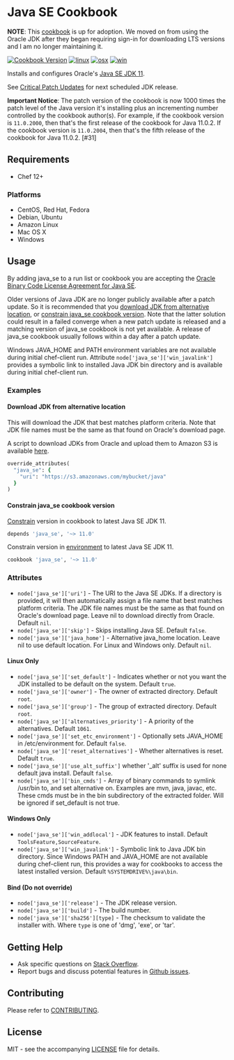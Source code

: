 # Java SE Cookbook

**NOTE**: This [cookbook](https://supermarket.chef.io/cookbooks/java_se) is up for adoption. We moved on from
using the Oracle JDK after they began requiring sign-in for downloading LTS versions and I am no longer
maintaining it.

[![Cookbook Version](http://img.shields.io/cookbook/v/java_se.svg?style=flat-square)][cookbook]
[![linux](http://img.shields.io/travis/vrivellino/chef-java_se/master.svg?label=linux&style=flat-square)][linux]
[![osx](http://img.shields.io/travis/vrivellino/chef-java_se/macosx.svg?label=macosx&style=flat-square)][osx]
[![win](https://img.shields.io/appveyor/ci/vrivellino/chef-java-se/master.svg?label=windows&style=flat-square)][win]

[cookbook]: https://supermarket.chef.io/cookbooks/java_se
[linux]: https://travis-ci.org/vrivellino/chef-java_se
[osx]: https://travis-ci.org/vrivellino/chef-java_se/branches
[win]: https://ci.appveyor.com/project/vrivellino/chef-java-se

Installs and configures Oracle's
[Java SE JDK 11](http://www.oracle.com/technetwork/java/javase/downloads/index.html).

See [Critical Patch Updates](http://www.oracle.com/technetwork/topics/security/alerts-086861.html)
for next scheduled JDK release.

**Important Notice**: The patch version of the cookbook is now 1000 times the patch level of the Java version
it's installing plus an incrementing number controlled by the cookbook author(s). For example, if the cookbook
version is `11.0.2000`, then that's the first release of the cookbook for Java 11.0.2. If the cookbook version
is `11.0.2004`, then that's the fifth release of the cookbook for Java 11.0.2. [#31]

## Requirements

- Chef 12+

### Platforms

- CentOS, Red Hat, Fedora
- Debian, Ubuntu
- Amazon Linux
- Mac OS X
- Windows

## Usage

By adding java_se to a run list or cookbook you are accepting the
[Oracle Binary Code License Agreement for Java SE](http://www.oracle.com/technetwork/java/javase/terms/license/index.html).

Older versions of Java JDK are no longer publicly available
after a patch update. So it is recommended that you
[download JDK from alternative location](#download-jdk-from-alternative-location),
or [constrain java_se cookbook version](#constrain-java_se-cookbook-version).
Note that the latter solution could result in a failed converge when
a new patch update is released and a matching version of java_se
cookbook is not yet available.  A release of java_se cookbook usually
follows within a day after a patch update.

Windows JAVA_HOME and PATH environment variables are not available
during initial chef-client run. Attribute
`node['java_se']['win_javalink']` provides a symbolic link to installed
Java JDK bin directory and is available during initial chef-client run.

### Examples

#### Download JDK from alternative location

This will download the JDK that best matches platform criteria. Note that JDK file names must be the
same as that found on Oracle's download page.

A script to download JDKs from Oracle and upload them to Amazon S3 is
available [here](https://github.com/vrivellino/chef-java_se/wiki/Populate-S3-with-JDKs).

```ruby
override_attributes(
  "java_se": {
    "uri": "https://s3.amazonaws.com/mybucket/java"
  }
)
```

#### Constrain java_se cookbook version

[Constrain](https://docs.chef.io/cookbook_versions.html#constraints)
version in cookbook to latest Java SE JDK 11.

```ruby
depends 'java_se', '~> 11.0'
```

Constrain version in
[environment](https://docs.chef.io/cookbook_versions.html#environments)
to latest Java SE JDK 11.

```ruby
cookbook 'java_se', '~> 11.0'
```

### Attributes

- `node['java_se']['uri']` - The URI to the Java SE JDKs. If a directory is provided, it will then automatically
assign a file name that best matches platform criteria.  The JDK file names must be the same as that found on
Oracle's download page. Leave nil to download directly from Oracle. Default `nil`.
- `node['java_se']['skip']` - Skips installing Java SE. Default `false`.
- `node['java_se']['java_home']` - Alternative java_home location. Leave nil to use default location. For Linux
and Windows only. Default `nil`.

#### Linux Only
- `node['java_se']['set_default']` - Indicates whether or not you want the JDK installed to be default on the
system. Default `true`.
- `node['java_se']['owner']` - The owner of extracted directory. Default `root`.
- `node['java_se']['group']` - The group of extracted directory. Default `root`.
- `node['java_se']['alternatives_priority']` - A priority of the alternatives. Default `1061`.
- `node['java_se']['set_etc_environment']` - Optionally sets JAVA_HOME in /etc/environment for. Default `false`.
- `node['java_se']['reset_alternatives']` - Whether alternatives is reset. Default `true`.
- `node['java_se']['use_alt_suffix']` whether '_alt' suffix is used for none default java install. Default `false`.
- `node['java_se']['bin_cmds']` -  Array of binary commands to symlink /usr/bin to, and set alternative on.  Examples
are mvn, java, javac, etc. These cmds must be in the bin subdirectory of the extracted folder. Will be ignored if
set_default is not true.

#### Windows Only
- `node['java_se']['win_addlocal']` - JDK features to install. Default `ToolsFeature,SourceFeature`.
- `node['java_se']['win_javalink']` - Symbolic link to Java JDK bin directory. Since Windows PATH and JAVA_HOME
are not available during chef-client run, this provides a way for cookbooks to access the latest installed
version. Default `%SYSTEMDRIVE%\java\bin`.

#### Bind (Do not override)
- `node['java_se']['release']` - The JDK release version.
- `node['java_se']['build']` - The build number.
- `node['java_se']['sha256'][type]` - The checksum to validate the installer with. Where `type` is one of 'dmg',
'exe', or 'tar'.

## Getting Help

- Ask specific questions on
[Stack Overflow](http://stackoverflow.com/questions/tagged/chef+java).
- Report bugs and discuss potential features in
[Github issues](https://github.com/vrivellino/chef-java_se/issues).

## Contributing

Please refer to
[CONTRIBUTING](https://github.com/vrivellino/chef-java_se/blob/master/CONTRIBUTING.md).

## License

MIT - see the accompanying
[LICENSE](https://github.com/vrivellino/chef-java_se/blob/master/LICENSE.md)
file for details.
